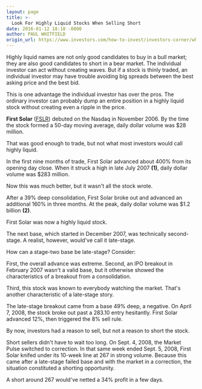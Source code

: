 ```yaml
---
layout: page
title: >-
  Look For Highly Liquid Stocks When Selling Short
date: 2016-01-12 18:10 -0800
author: PAUL WHITFIELD
origin_url: https://www.investors.com/how-to-invest/investors-corner/when-to-short-stocks
---
```





Highly liquid names are not only good candidates to buy in a bull market; they are also good candidates to short in a bear market. The individual investor can act without creating waves. But if a stock is thinly traded, an individual investor may have trouble avoiding big spreads between the best asking price and the best bid.


This is one advantage the individual investor has over the pros. The ordinary investor can probably dump an entire position in a highly liquid stock without creating even a ripple in the price.


**First Solar** ([FSLR](https://research.investors.com/quote.aspx?symbol=FSLR)) debuted on the Nasdaq in November 2006. By the time the stock formed a 50-day moving average, daily dollar volume was \$28 million.


That was good enough to trade, but not what most investors would call highly liquid.


In the first nine months of trade, First Solar advanced about 400% from its opening day close. When it struck a high in late July 2007 **(1)**, daily dollar volume was \$283 million.


Now this was much better, but it wasn't all the stock wrote.


After a 39% deep consolidation, First Solar broke out and advanced an additional 160% in three months. At the peak, daily dollar volume was \$1.2 billion **(2)**.


First Solar was now a highly liquid stock.


The next base, which started in December 2007, was technically second-stage. A realist, however, would've call it late-stage.


How can a stage-two base be late-stage? Consider:


First, the overall advance was extreme. Second, an IPO breakout in February 2007 wasn't a valid base, but it otherwise showed the characteristics of a breakout from a consolidation.


Third, this stock was known to everybody watching the market. That's another characteristic of a late-stage story.


The late-stage breakout came from a base 49% deep, a negative. On April 7, 2008, the stock broke out past a 283.10 entry hesitantly. First Solar advanced 12%, then triggered the 8% sell rule.


By now, investors had a reason to sell, but not a reason to short the stock.


Short sellers didn't have to wait too long. On Sept. 4, 2008, the Market Pulse switched to correction. In that same week ended Sept. 5, 2008, First Solar knifed under its 10-week line at 267 in strong volume. Because this came after a late-stage failed base and with the market in a correction, the situation constituted a shorting opportunity.


A short around 267 would've netted a 34% profit in a few days.




